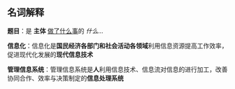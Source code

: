 ## 名词解释

**题目**：是 **主体** <u>做了什么事</u>的 *什么...*

**信息化**：信息化是**国民经济各部门和社会活动各领域**利用信息资源提高工作效率，促进现代化发展的**现代信息技术**

**管理信息系统**：管理信息系统是**人**利用信息技术、信息流对信息的进行加工，改善协同合作、效率与决策制定的**信息处理系统**